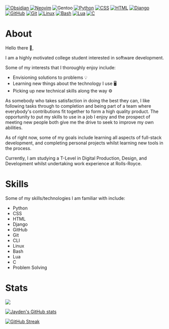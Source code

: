 [![Obsidian](https://img.shields.io/badge/Obsidian-%23483699.svg?&logo=obsidian&logoColor=white)](#) [![Neovim](https://img.shields.io/badge/Neovim-57A143?logo=neovim&logoColor=fff)](#) ![Gentoo](https://img.shields.io/badge/Gentoo-54487A?logo=gentoo&logoColor=white) [![Python](https://img.shields.io/badge/Python-3776AB?logo=python&logoColor=fff)](#) [![CSS](https://img.shields.io/badge/CSS-1572B6?logo=css3&logoColor=fff)](#) [![HTML](https://img.shields.io/badge/HTML-%23E34F26.svg?logo=html5&logoColor=white)](#) [![Django](https://img.shields.io/badge/Django-%23092E20.svg?logo=django&logoColor=white)](#) [![GitHub](https://img.shields.io/badge/GitHub-%23121011.svg?logo=github&logoColor=white)](#) [![Git](https://img.shields.io/badge/Git-F05032?logo=git&logoColor=fff)](#) [![Linux](https://img.shields.io/badge/Linux-FCC624?logo=linux&logoColor=black)](#) [![Bash](https://img.shields.io/badge/Bash-4EAA25?logo=gnubash&logoColor=fff)](#) [![Lua](https://img.shields.io/badge/Lua-%232C2D72.svg?logo=lua&logoColor=white)](#) [![C](https://img.shields.io/badge/C-00599C?logo=c&logoColor=white)](#)

# About

Hello there 👋,

I am a highly motivated college student interested in software development.

Some of my interests that I thoroughly enjoy include:

- Envisioning solutions to problems 💡
- Learning new things about the technology I use 🖥️
- Picking up new technical skills along the way ⚙️

As somebody who takes satisfaction in doing the best they can, I like following tasks through to completion and being part of a team where everybody's contributions fit together to form a high quality product. The opportunity to put my skills to use in a job I enjoy and the prospect of meeting new people both give me the drive to seek to improve my own abilities.

As of right now, some of my goals include learning all aspects of full-stack development, and completing personal projects whilst learning new tools in the process.

Currently, I am studying a T-Level in Digital Production, Design, and Development whilst undertaking work experience at Rolls-Royce.

# Skills

Some of my skills/technologies I am familiar with include:

- Python
- CSS
- HTML
- Django
- GitHub
- Git
- CLI
- Linux
- Bash
- Lua
- C
- Problem Solving

# Stats

![](https://komarev.com/ghpvc/?username=Jayden876212&style=for-the-badge)

[![Jayden's GitHub stats](https://github-readme-stats.vercel.app/api?username=Jayden876212&theme=nord)](https://github.com/Jayden876212/github-readme-stats)

[![GitHub Streak](https://streak-stats.demolab.com/?user=Jayden876212&theme=nord)](https://git.io/streak-stats)
